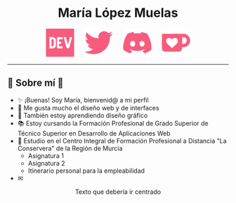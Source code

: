 <h1 align="center">María López Muelas</h1>

<p align="center"> 
<img src=https://github.com/Benethert/Benethert/blob/pics/DEV.png hspace="10"> <img src=https://github.com/Benethert/Benethert/blob/pics/TW.png hspace="10"> <img src=https://github.com/Benethert/Benethert/blob/pics/DC.png hspace="10"> <img src=https://github.com/Benethert/Benethert/blob/pics/COF.png hspace="10"> 
</p>

***

## 🌷 Sobre mí 🌷

- ✨ ¡Buenas! Soy María, bienvenid@ a mi perfil
- 👀 Me gusta mucho el diseño web y de interfaces
- 🌱 También estoy aprendiendo diseño gráfico
- 📚 Estoy cursando la Formación Profesional de Grado Superior de Técnico Superior en Desarrollo de Aplicaciones Web
- 🎒 Estudio en el Centro Integral de Formación Profesional a Distancia "La Conservera" de la Región de Murcia
    - Asignatura 1
    - Asignatura 2
    - Itinerario personal para la empleabilidad
- ✉ 

<p align="center">Texto que debería ir centrado</p>

<!---
Benethert/Benethert is a ✨ special ✨ repository because its `README.md` (this file) appears on your GitHub profile.
You can click the Preview link to take a look at your changes.
--->
